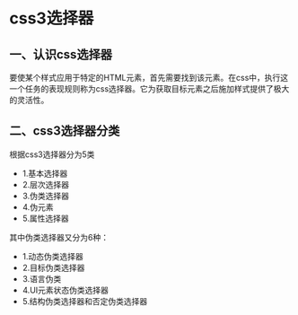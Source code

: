 # css3选择器

## 一、认识css选择器

要使某个样式应用于特定的HTML元素，首先需要找到该元素。在css中，执行这一个任务的表现规则称为css选择器。它为获取目标元素之后施加样式提供了极大的灵活性。

## 二、css3选择器分类

根据css3选择器分为5类

- 1.基本选择器
- 2.层次选择器
- 3.伪类选择器
- 4.伪元素
- 5.属性选择器

其中伪类选择器又分为6种：

- 1.动态伪类选择器
- 2.目标伪类选择器
- 3.语言伪类
- 4.UI元素状态伪类选择器
- 5.结构伪类选择器和否定伪类选择器

